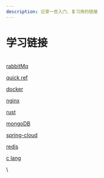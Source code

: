 ```yaml
---
description: 记录一些入门、复习用的链接
---
```


# 学习链接

[\
rabbitMq](https://www.rabbitmq.com/getstarted.html)

[quick ref](https://quickref.cn/)

[docker](https://vuepress.mirror.docker-practice.com/)

[nginx](https://dunwu.github.io/nginx-tutorial/#/nginx-quickstart)

[rust](https://kaisery.github.io/trpl-zh-cn/)

[mongoDB](https://docs.mongoing.com/)

[spring-cloud](https://www.springcloud.cc)

[redis](https://docs.kilvn.com/redis-doc/)

[c lang](https://wangchujiang.com/c-tutorial/)

\
